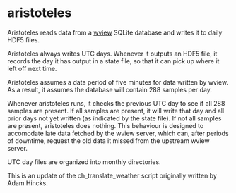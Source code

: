 # aristoteles

Aristoteles reads data from a [wview](https://sourceforge.net/projects/wview/)
SQLite database and writes it to daily HDF5 files.

Aristoteles always writes UTC days.  Whenever it outputs an HDF5 file, it
records the day it has output in a state file, so that it can pick up
where it left off next time.

Aristoteles assumes a data period of five minutes for data written by wview.
As a result, it assumes the database will contain 288 samples per day.

Whenever aristoteles runs, it checks the previous UTC day to see if all 288
samples are present.  If all samples are present, it will write that day and
all prior days not yet written (as indicated by the state file).  If not all
samples are present, aristoteles does nothing.  This behaviour is designed to
accomodate late data fetched by the wview server, which can, after periods of
downtime, request the old data it missed from the upstream wview server.

UTC day files are organized into monthly directories.

This is an update of the ch_translate_weather script originally written by Adam Hincks.
